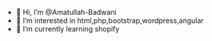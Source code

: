 - 👋 Hi, I’m @Amatullah-Badwani
- 👀 I’m interested in html,php,bootstrap,wordpress,angular
- 🌱 I’m currently learning shopify

<!---
Amatullah-Badwani/Amatullah-Badwani is a ✨ special ✨ repository because its `README.md` (this file) appears on your GitHub profile.
You can click the Preview link to take a look at your changes.
--->
